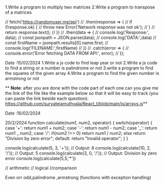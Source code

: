 1.Write a program to multiply two matrices
2.Write a program to transpose of a matrices

// fetch('https://randomuser.me/api')
// .then(response => {
// if (!response.ok) {
// throw new Error('Network response was not ok');
// }
// return response.text();
// })
// .then(data => {
// console.log('Response:', data);
// const jsonpath = JSON.parse(data);
// console.log('DATA:',data)
// const firstName = jsonpath.results[0].name.first;
// console.log('FILENAME:',firstName)
// })
// .catch(error => {
// console.error('Error fetching DATA FROM API:', error);
// });

Date :15/02/2024
1.Write a js code to find leap year or not
2.Write a js code to find a string or a number is palindrome or not
3.write a program to find the squares of the given array
4.Write a program to find the given number is armstrong or not

\*\*
**Note**:
after you are done with the code part of each one can you give me the link of the file like the example below so that it will be easy to track (you can paste the link beside each question):
https://github.com/suryatejamuthyala/React_t/blob/main/js/arrays.js**

Date :16/02/2024

20/2/2024
function calculate(num1, num2, operator) {
switch(operator) {
case '+':
return num1 + num2;
case '-':
return num1 - num2;
case '_':
return num1 _ num2;
case '/':
if(num2 !== 0)
return num1 / num2;
else
return "Division by zero error";
default:
return "Invalid operator";
}
}

console.log(calculate(5, 3, '+')); // Output: 8
console.log(calculate(10, 2, '/')); // Output: 5
console.log(calculate(3, 0, '/')); // Output: Division by zero error
console.log(calculate(5,5,'\*'))

// arithmetic
// logical
//comparison

Even orr odd,palindrome ,armstrong (functions with exception handling)
